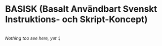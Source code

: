 <h1>BASISK (Basalt Användbart Svenskt Instruktions- och Skript-Koncept)</h1>
<br>
<i>Nothing too see here, yet :)</i>
